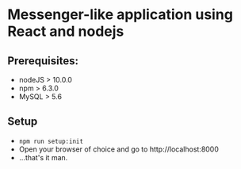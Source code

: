 # Messenger-like application using React and nodejs

## Prerequisites:

-   nodeJS > 10.0.0
-   npm > 6.3.0
-   MySQL > 5.6

## Setup

-   `npm run setup:init`
-   Open your browser of choice and go to http://localhost:8000
-   ...that's it man.
